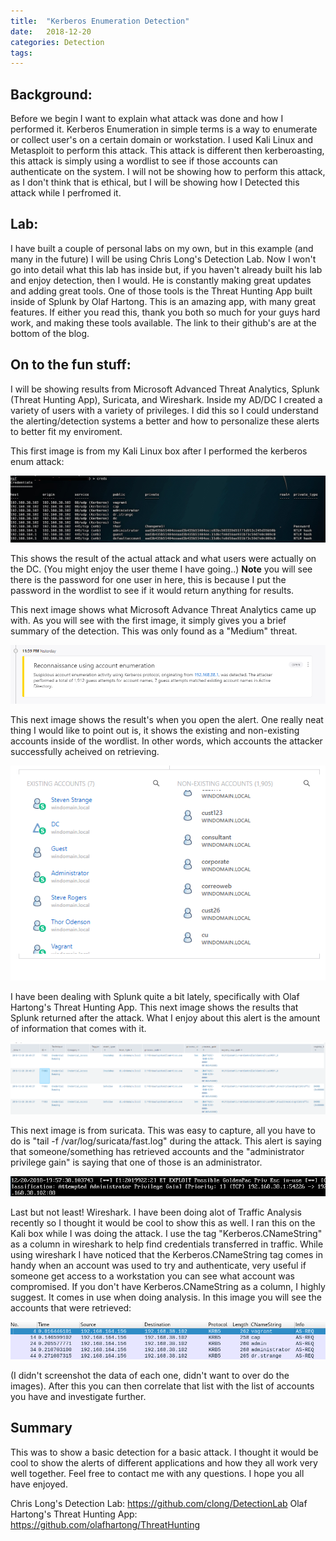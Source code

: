 ```yaml
---
title:  "Kerberos Enumeration Detection"
date:   2018-12-20 
categories: Detection
tags: 
---
```

Background:
---
Before we begin I want to explain what attack was done and how I performed it. Kerberos Enumeration in simple terms is a way to enumerate or collect user's on a certain domain or workstation. I used Kali Linux and Metasploit to perform this attack. This attack is different then kerberoasting, this attack is simply using a wordlist to see if those accounts can authenticate on the system. I will not be showing how to perform this attack, as I don't think that is ethical, but I will be showing how I Detected this attack while I perfromed it.

Lab:
--
I have built a couple of personal labs on my own, but in this example (and many in the future) I will be using Chris Long's Detection Lab. Now I won't go into detail what this lab has inside but, if you haven't already built his lab and enjoy detection, then I would. He is constantly making great updates and adding great tools. One of those tools is the Threat Hunting App built inside of Splunk by Olaf Hartong. This is an amazing app, with many great features. If either you read this, thank you both so much for your guys hard work, and making these tools available. The link to their github's are at the bottom of the blog.

On to the fun stuff:
--
I will be showing results from Microsoft Advanced Threat Analytics, Splunk (Threat Hunting App), Suricata, and Wireshark. Inside my AD/DC I created a variety of users with a variety of privileges. I did this so I could understand the alerting/detection systems a better and how to personalize these alerts to better fit my enviroment. 

This first image is from my Kali Linux box after I performed the kerberos enum attack:

![Kerberos-Enumeration](/images/Kerberos-Enumeration-Detection/kerb-enum.jpg)

This shows the result of the actual attack and what users were actually on the DC. (You might enjoy the user theme I have going..) **Note** you will see there is the password for one user in here, this is because I put the password in the wordlist to see if it would return anything for results. 

This next image shows what Microsoft Advance Threat Analytics came up with. As you will see with the first image, it simply gives you a brief summary of the detection. This was only found as a "Medium" threat. 

![Mic-Anal](/images/Kerberos-Enumeration-Detection/anal1.png)

This next image shows the result's when you open the alert. One really neat thing I would like to point out is, it shows the existing and non-existing accounts inside of the wordlist. In other words, which accounts the attacker successfully acheived on retrieving. 

![Mic-Anal2](/images/Kerberos-Enumeration-Detection/anal2.png)

I have been dealing with Splunk quite a bit lately, specifically with Olaf Hartong's Threat Hunting App. This next image shows the results that Splunk returned after the attack. What I enjoy about this alert is the amount of information that comes with it. 

![Splunk](/images/Kerberos-Enumeration-Detection/splunk.png)

This next image is from suricata. This was easy to capture, all you have to do is "tail -f /var/log/suricata/fast.log" during the attack. This alert is saying that someone/something has retrieved accounts and the "administrator privilege gain" is saying that one of those is an administrator. 

![Suricata](/images/Kerberos-Enumeration-Detection/suricata.png)

Last but not least! Wireshark. I have been doing alot of Traffic Analysis recently so I thought it would be cool to show this as well. I ran this on the Kali box while I was doing the attack. I use the tag "Kerberos.CNameString" as a column in wireshark to help find credentials transferred in traffic. While using wireshark I have noticed that the Kerberos.CNameString tag comes in handy when an account was used to try and authenticate, very useful if someone get access to a workstation you can see what account was compromised. If you don't have Kerberos.CNameString as a column, I highly suggest. It comes in use when doing analysis. 
In this image you will see the accounts that were retrieved:

![Wireshark](/images/Kerberos-Enumeration-Detection/ws.png)

(I didn't screenshot the data of each one, didn't want to over do the images). After this you can then correlate that list with the list of accounts you have and investigate further.  

Summary
--
This was to show a basic detection for a basic attack. I thought it would be cool to show the alerts of different applications and how they all work very well together. Feel free to contact me with any questions.
I hope you all have enjoyed. 

Chris Long's Detection Lab:
https://github.com/clong/DetectionLab
Olaf Hartong's Threat Hunting App:
https://github.com/olafhartong/ThreatHunting
